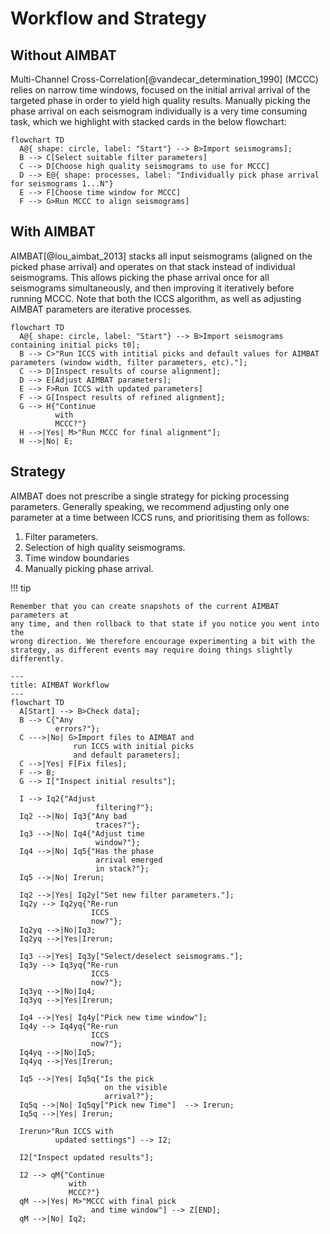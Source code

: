 # Workflow and Strategy

## Without AIMBAT

Multi-Channel Cross-Correlation[@vandecar_determination_1990] (MCCC) relies on
narrow time windows, focused on the initial arrival arrival of the targeted
phase in order to yield high quality results. Manually picking the phase
arrival on each seismogram individually is a very time consuming task, which we
highlight with stacked cards in the below flowchart:

```mermaid
flowchart TD
  A@{ shape: circle, label: "Start"} --> B>Import seismograms];
  B --> C[Select suitable filter parameters]
  C --> D[Choose high quality seismograms to use for MCCC]
  D --> E@{ shape: processes, label: "Individually pick phase arrival for seismograms 1...N"}
  E --> F[Choose time window for MCCC]
  F --> G>Run MCCC to align seismograms]
```

## With AIMBAT

AIMBAT[@lou_aimbat_2013] stacks all input seismograms (aligned on the picked
phase arrival) and operates on that stack instead of individual seismograms.
This allows picking the phase arrival once for all seismograms simultaneously,
and then improving it iteratively before running MCCC. Note that both the ICCS
algorithm, as well as adjusting AIMBAT parameters are iterative processes.

``` mermaid
flowchart TD
  A@{ shape: circle, label: "Start"} --> B>Import seismograms containing initial picks t0];
  B --> C>"Run ICCS with intitial picks and default values for AIMBAT parameters (window width, filter parameters, etc)."];
  C --> D[Inspect results of course alignment];
  D --> E[Adjust AIMBAT parameters];
  E --> F>Run ICCS with updated parameters]
  F --> G[Inspect results of refined alignment];
  G --> H{"Continue
          with
          MCCC?"}
  H -->|Yes| M>"Run MCCC for final alignment"];
  H -->|No| E;
```

## Strategy

AIMBAT does not prescribe a single strategy for picking processing parameters.
Generally speaking, we recommend adjusting only one parameter at a time between
ICCS runs, and prioritising them as follows:

1. Filter parameters.
2. Selection of high quality seismograms.
3. Time window boundaries
4. Manually picking phase arrival.

!!! tip

    Remember that you can create snapshots of the current AIMBAT parameters at
    any time, and then rollback to that state if you notice you went into the
    wrong direction. We therefore encourage experimenting a bit with the
    strategy, as different events may require doing things slightly
    differently.

``` mermaid
---
title: AIMBAT Workflow
---
flowchart TD
  A[Start] --> B>Check data];
  B --> C{"Any
          errors?"};
  C --->|No| G>Import files to AIMBAT and
              run ICCS with initial picks
              and default parameters];
  C -->|Yes| F[Fix files];
  F --> B;
  G --> I["Inspect initial results"];

  I --> Iq2{"Adjust
                   filtering?"};
  Iq2 -->|No| Iq3{"Any bad
                   traces?"};
  Iq3 -->|No| Iq4{"Adjust time
                   window?"};
  Iq4 -->|No| Iq5{"Has the phase
                   arrival emerged
                   in stack?"};
  Iq5 -->|No| Irerun;

  Iq2 -->|Yes| Iq2y["Set new filter parameters."];
  Iq2y --> Iq2yq{"Re-run
                  ICCS
                  now?"};
  Iq2yq -->|No|Iq3;
  Iq2yq -->|Yes|Irerun;

  Iq3 -->|Yes| Iq3y["Select/deselect seismograms."];
  Iq3y --> Iq3yq{"Re-run
                  ICCS
                  now?"};
  Iq3yq -->|No|Iq4;
  Iq3yq -->|Yes|Irerun;

  Iq4 -->|Yes| Iq4y["Pick new time window"];
  Iq4y --> Iq4yq{"Re-run
                  ICCS
                  now?"};
  Iq4yq -->|No|Iq5;
  Iq4yq -->|Yes|Irerun;

  Iq5 -->|Yes| Iq5q{"Is the pick
                     on the visible
                     arrival?"};
  Iq5q -->|No| Iq5qy["Pick new Time"]  --> Irerun;
  Iq5q -->|Yes| Irerun;

  Irerun>"Run ICCS with
          updated settings"] --> I2;

  I2["Inspect updated results"];

  I2 --> qM{"Continue
             with
             MCCC?"}
  qM -->|Yes| M>"MCCC with final pick
                  and time window"] --> Z[END];
  qM -->|No| Iq2;

```
